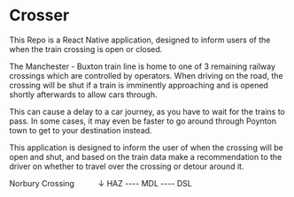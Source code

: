 # Crosser

This Repo is a React Native application, designed to inform users of the when the train crossing is open or closed.

The Manchester - Buxton train line is home to one of 3 remaining railway crossings which are controlled by operators. When driving on the road, the crossing will be shut if a train is imminently approaching and is opened shortly afterwards to allow cars through. 

This can cause a delay to a car journey, as you have to wait for the trains to pass. In some cases, it may even be faster to go around through Poynton town to get to your destination instead.

This application is designed to inform the user of when the crossing will be open and shut, and based on the train data make a recommendation to the driver on whether to travel over the crossing or detour around it.

Norbury Crossing
&nbsp;&nbsp;&nbsp;&nbsp;&nbsp;&nbsp;&nbsp;&nbsp;&nbsp;    ↓
HAZ ---- MDL ---- DSL

